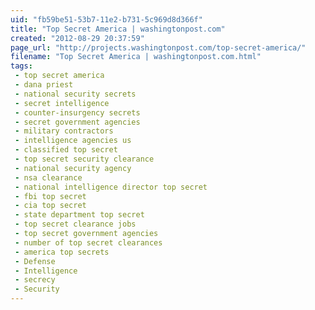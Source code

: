 ```yaml
---
uid: "fb59be51-53b7-11e2-b731-5c969d8d366f"
title: "Top Secret America | washingtonpost.com"
created: "2012-08-29 20:37:59"
page_url: "http://projects.washingtonpost.com/top-secret-america/"
filename: "Top Secret America | washingtonpost.com.html"
tags: 
 - top secret america
 - dana priest
 - national security secrets
 - secret intelligence
 - counter-insurgency secrets
 - secret government agencies
 - military contractors
 - intelligence agencies us
 - classified top secret
 - top secret security clearance
 - national security agency
 - nsa clearance
 - national intelligence director top secret
 - fbi top secret
 - cia top secret
 - state department top secret
 - top secret clearance jobs
 - top secret government agencies
 - number of top secret clearances
 - america top secrets
 - Defense
 - Intelligence
 - secrecy
 - Security
---
```

